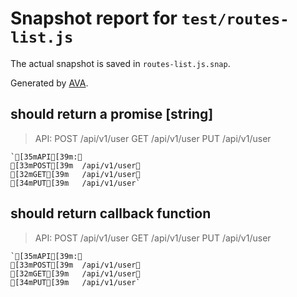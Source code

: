# Snapshot report for `test/routes-list.js`

The actual snapshot is saved in `routes-list.js.snap`.

Generated by [AVA](https://ava.li).

## should return a promise [string]

> API:
POST  /api/v1/user
GET   /api/v1/user
PUT   /api/v1/user

    `[35mAPI[39m:␊
    [33mPOST[39m  /api/v1/user␊
    [32mGET[39m   /api/v1/user␊
    [34mPUT[39m   /api/v1/user`

## should return callback function

> API:
POST  /api/v1/user
GET   /api/v1/user
PUT   /api/v1/user

    `[35mAPI[39m:␊
    [33mPOST[39m  /api/v1/user␊
    [32mGET[39m   /api/v1/user␊
    [34mPUT[39m   /api/v1/user`
